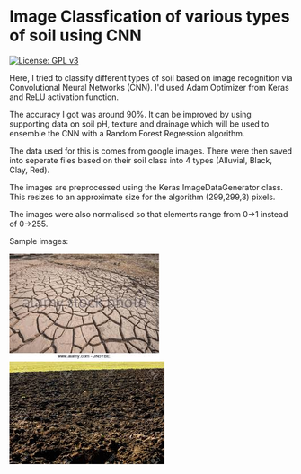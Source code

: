 # Image Classfication of various types of soil using CNN
[![License: GPL v3](https://img.shields.io/badge/License-GPLv3-blue.svg)](https://www.gnu.org/licenses/gpl-3.0)

Here, I tried to classify different types of soil based on image recognition via Convolutional Neural Networks (CNN). 
I'd used Adam Optimizer from Keras and ReLU activation function.

The accuracy I got was around 90%. It can be improved by using supporting data on soil pH, texture and drainage which will be used to ensemble the CNN with a Random Forest Regression algorithm.

The data used for this is comes from google images. There were then saved into seperate files based on their soil class into 4 types (Alluvial, Black, Clay, Red).   

The images are preprocessed using the Keras ImageDataGenerator class. This resizes to an approximate size for the algorithm (299,299,3) pixels.

The images were also normalised so that elements range from 0->1 instead of 0->255.

Sample images:

![clay](https://github.com/Pranay7ej/CNN-soil-image-classification/blob/fca026311b5a8829d278103f67f264c9687270a3/testing%20set/Clay_Soil/Clay_4.jpg)
![black](https://github.com/Pranay7ej/CNN-soil-image-classification/blob/6dd440e3db3d34072eb3506fa57acfb2bc3b4ad1/testing%20set/Black_Soil/Black_22.jpg)
